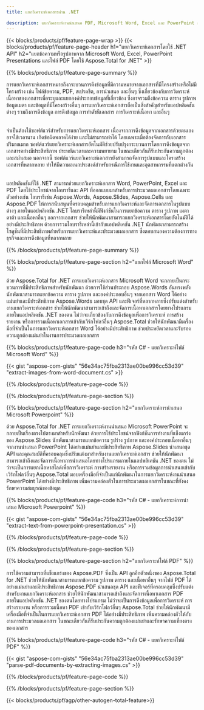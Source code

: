 ```yaml
---
title: แยกวิเคราะห์เอกสารผ่าน .NET 

description: แยกวิเคราะห์งานนำเสนอ PDF, Microsoft Word, Excel และ PowerPoint ผ่านแอปพลิเคชัน .NET ของคุณ รหัส C# ที่แสดงไว้เพื่อแยกข้อความหรือรูปภาพได้อย่างง่ายดาย
---
```


{{< blocks/products/pf/feature-page-wrap >}}
{{< blocks/products/pf/feature-page-header h1="แยกวิเคราะห์เอกสารโดยใช้ .NET API" h2="แยกข้อความหรือรูปภาพจาก Microsoft Word, Excel, PowerPoint Presentations และไฟล์ PDF โดยใช้ Aspose.Total for .NET" >}}

{{% blocks/products/pf/feature-page-summary %}}

การแยกวิเคราะห์เอกสารหมายถึงกระบวนการดึงข้อมูลที่มีความหมายจากเอกสารที่มีโครงสร้างหรือไม่มีโครงสร้าง เช่น ไฟล์ข้อความ, PDF, สเปรดชีต, การนำเสนอ และอื่นๆ ซึ่งเกี่ยวข้องกับการวิเคราะห์เนื้อหาของเอกสารเพื่อระบุและแยกองค์ประกอบข้อมูลที่เกี่ยวข้อง ซึ่งอาจรวมถึงข้อความ ตาราง รูปภาพ ข้อมูลเมตา และข้อมูลที่มีโครงสร้างอื่นๆ การแยกวิเคราะห์เอกสารถือเป็นสิ่งสำคัญสำหรับแอปพลิเคชันต่างๆ รวมถึงการดึงข้อมูล การดึงข้อมูล การทำดัชนีเอกสาร การวิเคราะห์เนื้อหา และอื่นๆ<br /><br />

จำเป็นต้องใช้ซอฟต์แวร์สำหรับการแยกวิเคราะห์เอกสาร เนื่องจากการดึงข้อมูลจากเอกสารด้วยตนเองอาจใช้เวลานาน เกิดข้อผิดพลาดได้ง่าย และไม่สามารถทำได้ โดยเฉพาะเมื่อต้องจัดการกับเอกสารปริมาณมาก ซอฟต์แวร์แยกวิเคราะห์เอกสารอัตโนมัติช่วยปรับปรุงกระบวนการโดยการดึงข้อมูลจากเอกสารอย่างมีประสิทธิภาพ ประหยัดเวลาและความพยายาม ในขณะเดียวกันก็รับประกันความถูกต้องและสม่ำเสมอ นอกจากนี้ ซอฟต์แวร์แยกวิเคราะห์เอกสารยังสามารถจัดการรูปแบบและโครงสร้างเอกสารที่หลากหลาย ทำให้มีความอเนกประสงค์สำหรับกรณีการใช้งานและอุตสาหกรรมที่แตกต่างกัน<br /><br />

แอปพลิเคชันที่ใช้ .NET สามารถช่วยแยกวิเคราะห์เอกสาร Word, PowerPoint, Excel และ PDF โดยใช้ประโยชน์จากไลบรารีและ API ที่ออกแบบมาสำหรับการประมวลผลเอกสารโดยเฉพาะ ตัวอย่างเช่น ไลบรารีเช่น Aspose.Words, Aspose.Slides, Aspose.Cells และ Aspose.PDF ให้การสนับสนุนที่ครอบคลุมสำหรับการแยกวิเคราะห์และจัดการเอกสารในรูปแบบต่างๆ ภายในแอปพลิเคชัน .NET ไลบรารีเหล่านี้มีฟังก์ชันในการแยกข้อความ ตาราง รูปภาพ เมตาดาต้า และเนื้อหาอื่นๆ ออกจากเอกสาร ช่วยให้นักพัฒนาสามารถแยกวิเคราะห์เอกสารโดยอัตโนมัติได้อย่างมีประสิทธิภาพ ด้วยการรวมไลบรารีเหล่านี้เข้ากับแอปพลิเคชัน .NET นักพัฒนาสามารถสร้างโซลูชันที่มีประสิทธิภาพสำหรับการแยกวิเคราะห์และประมวลผลเอกสาร ซึ่งตอบสนองความต้องการทางธุรกิจและการดึงข้อมูลที่หลากหลาย

{{% /blocks/products/pf/feature-page-summary  %}}

{{% blocks/products/pf/feature-page-section  h2="แยกไฟล์ Microsoft Word" %}}

ด้วย Aspose.Total for .NET การแยกวิเคราะห์เอกสาร Microsoft Word จะกลายเป็นกระบวนการที่มีประสิทธิภาพสำหรับนักพัฒนา ด้วยการใช้ส่วนประกอบ Aspose.Words อันทรงพลัง นักพัฒนาสามารถแยกข้อความ ตาราง รูปภาพ และองค์ประกอบอื่นๆ จากเอกสาร Word ได้อย่างแม่นยำและมีประสิทธิภาพ Aspose.Words มอบชุด API และฟีเจอร์ที่หลากหลายซึ่งปรับแต่งสำหรับงานแยกวิเคราะห์เอกสาร ช่วยให้นักพัฒนาสามารถเข้าถึงและจัดการเนื้อหาเอกสารโดยทางโปรแกรมภายในแอปพลิเคชัน .NET ของตน ไม่ว่าจะเกี่ยวข้องกับการดึงข้อมูลเพื่อการวิเคราะห์ การสร้างรายงาน หรือการรวมเนื้อหาเอกสารเข้ากับเวิร์กโฟลว์อื่นๆ Aspose.Total ช่วยให้นักพัฒนามีเครื่องมือที่จำเป็นในการแยกวิเคราะห์เอกสาร Word ได้อย่างมีประสิทธิภาพ ช่วยประหยัดเวลาและรับรองความถูกต้องแม่นยำในงานการประมวลผลเอกสาร

{{% blocks/products/pf/feature-page-code h3="รหัส C# - แยกวิเคราะห์ไฟล์ Microsoft Word" %}}

{{< gist "aspose-com-gists" "56e34ac75fba2313ae00be996cc53d39" "extract-images-from-word-document.cs" >}}

{{% /blocks/products/pf/feature-page-code  %}}

{{% /blocks/products/pf/feature-page-section %}}

{{% blocks/products/pf/feature-page-section  h2="แยกวิเคราะห์การนำเสนอ Microsoft Powerpoint" %}}

ด้วย Aspose.Total for .NET การแยกวิเคราะห์งานนำเสนอ Microsoft PowerPoint จะกลายเป็นเรื่องตรงไปตรงมาสำหรับนักพัฒนา ด้วยการใช้ประโยชน์จากฟังก์ชันการทำงานที่แข็งแกร่งของ Aspose.Slides นักพัฒนาสามารถแยกข้อความ รูปร่าง รูปภาพ และองค์ประกอบเนื้อหาอื่นๆ จากงานนำเสนอ PowerPoint ได้อย่างแม่นยำและมีประสิทธิภาพ Aspose.Slides นำเสนอชุด API และคุณสมบัติที่ครอบคลุมซึ่งปรับแต่งมาสำหรับงานแยกวิเคราะห์เอกสาร ช่วยให้นักพัฒนาสามารถเข้าถึงและจัดการเนื้อหาการนำเสนอโดยทางโปรแกรมภายในแอปพลิเคชัน .NET ของตน ไม่ว่าจะเป็นการแยกเนื้อหาสไลด์เพื่อการวิเคราะห์ การสร้างรายงาน หรือการรวมข้อมูลการนำเสนอเข้ากับเวิร์กโฟลว์อื่นๆ Aspose.Total มอบเครื่องมือที่จำเป็นแก่นักพัฒนาในการแยกวิเคราะห์งานนำเสนอ PowerPoint ได้อย่างมีประสิทธิภาพ เพิ่มความคล่องตัวในการประมวลผลเอกสารในขณะที่ยังคงรักษาความสมบูรณ์ของข้อมูล

{{% blocks/products/pf/feature-page-code h3="รหัส C# - แยกวิเคราะห์การนำเสนอ Microsoft Powerpoint" %}}

{{< gist "aspose-com-gists" "56e34ac75fba2313ae00be996cc53d39" "extract-text-from-powerpoint-presentation.cs" >}}

{{% /blocks/products/pf/feature-page-code  %}}

{{% /blocks/products/pf/feature-page-section %}}

{{% blocks/products/pf/feature-page-section  h2="แยกวิเคราะห์ไฟล์ PDF" %}}

การใช้ความสามารถที่แข็งแกร่งของ Aspose.PDF ซึ่งเป็น API ลูกอีกตัวหนึ่งของ Aspose.Total for .NET ช่วยให้นักพัฒนาสามารถแยกข้อความ รูปภาพ ตาราง และเนื้อหาอื่นๆ จากไฟล์ PDF ได้อย่างแม่นยำและมีประสิทธิภาพ Aspose.PDF นำเสนอชุด API และฟีเจอร์ที่ครอบคลุมซึ่งปรับแต่งสำหรับงานแยกวิเคราะห์เอกสาร ช่วยให้นักพัฒนาสามารถเข้าถึงและจัดการเนื้อหาเอกสาร PDF ภายในแอปพลิเคชัน .NET ของตนโดยทางโปรแกรม ไม่ว่าจะเป็นการดึงข้อมูลเพื่อการวิเคราะห์ การสร้างรายงาน หรือการรวมเนื้อหา PDF เข้ากับเวิร์กโฟลว์อื่นๆ Aspose.Total ช่วยให้นักพัฒนามีเครื่องมือที่จำเป็นในการแยกวิเคราะห์เอกสาร PDF ได้อย่างมีประสิทธิภาพ เพิ่มความคล่องตัวให้กับงานการประมวลผลเอกสาร ในขณะเดียวกันก็รับประกันความถูกต้องแม่นยำและรักษาความเที่ยงตรงของเอกสาร

{{% blocks/products/pf/feature-page-code h3="รหัส C# - แยกวิเคราะห์ไฟล์ PDF" %}}

{{< gist "aspose-com-gists" "56e34ac75fba2313ae00be996cc53d39" "parse-pdf-documents-by-extracting-images.cs" >}}

{{% /blocks/products/pf/feature-page-code  %}}

{{% /blocks/products/pf/feature-page-section %}}

{{< blocks/products/pf/agp/other-autogen-total-feature>}}